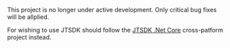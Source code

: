 This project is no longer under active development. Only critical bug fixes will
be allplied.

For wishing to use JTSDK should follow the
[JTSDK .Net Core](https://github.com/KI7MT/jtsdk-dotnet-core) cross-patform
project instead.